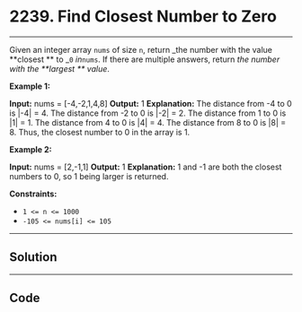 # 2239. Find Closest Number to Zero

---

Given an integer array `nums` of size `n`, return _the number with the value **closest ** to _`0` _in_`nums`. If there are multiple answers, return _the number with the **largest ** value_.

 

**Example 1:**


**Input:** nums = [-4,-2,1,4,8]
**Output:** 1
**Explanation:**
The distance from -4 to 0 is |-4| = 4.
The distance from -2 to 0 is |-2| = 2.
The distance from 1 to 0 is |1| = 1.
The distance from 4 to 0 is |4| = 4.
The distance from 8 to 0 is |8| = 8.
Thus, the closest number to 0 in the array is 1.


**Example 2:**


**Input:** nums = [2,-1,1]
**Output:** 1
**Explanation:** 1 and -1 are both the closest numbers to 0, so 1 being larger is returned.


 

**Constraints:**

  * `1 <= n <= 1000`
  * `-105 <= nums[i] <= 105`

---

## Solution



---

## Code
```python


```